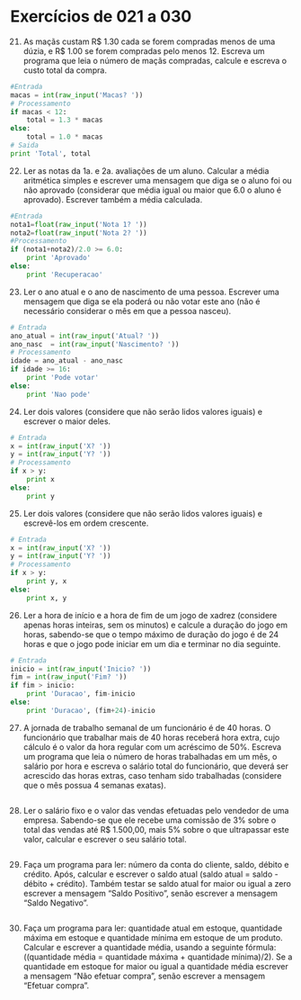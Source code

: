 # Exercícios de 021 a 030

21. As maçãs custam R$ 1.30 cada se forem compradas menos de uma dúzia, e R$ 1.00 se forem compradas pelo menos 12. Escreva um programa que leia o número de maçãs compradas, calcule e escreva o custo total da compra.

```python
#Entrada
macas = int(raw_input('Macas? '))
# Processamento
if macas < 12:
    total = 1.3 * macas
else:
    total = 1.0 * macas
# Saida
print 'Total', total
```

22. Ler as notas da 1a. e 2a. avaliações de um aluno. Calcular a média aritmética simples e escrever uma mensagem que diga se o aluno foi ou não aprovado (considerar que média igual ou maior que 6.0 o aluno é aprovado). Escrever também a média calculada.

```python
#Entrada
nota1=float(raw_input('Nota 1? '))
nota2=float(raw_input('Nota 2? '))
#Processamento
if (nota1+nota2)/2.0 >= 6.0:
    print 'Aprovado'
else:
    print 'Recuperacao'
```

23. Ler o ano atual e o ano de nascimento de uma pessoa. Escrever uma mensagem que diga se ela poderá ou não votar este ano (não é necessário considerar o mês em que a pessoa nasceu).

```python
# Entrada
ano_atual = int(raw_input('Atual? '))
ano_nasc  = int(raw_input('Nascimento? '))
# Processamento
idade = ano_atual - ano_nasc
if idade >= 16:
    print 'Pode votar'
else:
    print 'Nao pode'

```

24. Ler dois valores (considere que não serão lidos valores iguais) e escrever o maior deles.

```python
# Entrada
x = int(raw_input('X? '))
y = int(raw_input('Y? '))
# Processamento
if x > y:
    print x
else:
    print y
```

25. Ler dois valores (considere que não serão lidos valores iguais) e escrevê-los em ordem crescente.

```python
# Entrada
x = int(raw_input('X? '))
y = int(raw_input('Y? '))
# Processamento
if x > y:
    print y, x
else:
    print x, y
```

26. Ler a hora de início e a hora de fim de um jogo de xadrez (considere apenas horas inteiras, sem os minutos) e calcule a duração do jogo em horas, sabendo-se que o tempo máximo de duração do jogo é de 24 horas e que o jogo pode iniciar em um dia e terminar no dia seguinte.

```python
# Entrada
inicio = int(raw_input('Inicio? '))
fim = int(raw_input('Fim? '))
if fim > inicio:
    print 'Duracao', fim-inicio
else:
    print 'Duracao', (fim+24)-inicio
```

27. A jornada de trabalho semanal de um funcionário é de 40 horas. O funcionário que trabalhar mais de 40 horas receberá hora extra, cujo cálculo é o valor da hora regular com um acréscimo de 50%. Escreva um programa que leia o número de horas trabalhadas em um mês, o salário por hora e escreva o salário total do funcionário, que deverá ser acrescido das horas extras, caso tenham sido trabalhadas (considere que o mês possua 4 semanas exatas).

```python
```

28. Ler o salário fixo e o valor das vendas efetuadas pelo vendedor de uma empresa. Sabendo-se que ele recebe uma comissão de 3% sobre o total das vendas até R$ 1.500,00, mais 5% sobre o que ultrapassar este valor, calcular e escrever o seu salário total.

```python
```

29. Faça um programa para ler: número da conta do cliente, saldo, débito e crédito. Após, calcular e escrever o saldo atual (saldo atual = saldo - débito + crédito). Também testar se saldo atual for maior ou igual a zero escrever a mensagem “Saldo Positivo”, senão escrever a mensagem “Saldo Negativo”.

```python
```

30. Faça um programa para ler: quantidade atual em estoque, quantidade máxima em estoque e quantidade mínima em estoque de um produto. Calcular e escrever a quantidade média, usando a seguinte fórmula: ((quantidade média = quantidade máxima + quantidade mínima)/2). Se a quantidade em estoque for maior ou igual a quantidade média escrever a mensagem “Não efetuar compra”, senão escrever a mensagem “Efetuar compra”.

```python
```

